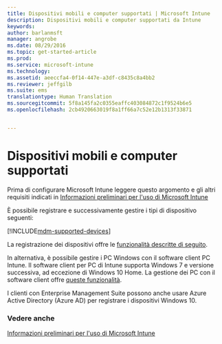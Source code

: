 ```yaml
---
title: Dispositivi mobili e computer supportati | Microsoft Intune
description: Dispositivi mobili e computer supportati da Intune
keywords: 
author: barlanmsft
manager: angrobe
ms.date: 08/29/2016
ms.topic: get-started-article
ms.prod: 
ms.service: microsoft-intune
ms.technology: 
ms.assetid: aeeccfa4-0f14-447e-a3df-c8435c8a4bb2
ms.reviewer: jeffgilb
ms.suite: ems
translationtype: Human Translation
ms.sourcegitcommit: 5f8a145fa2c0355eaffc403084872c1f9524b6e5
ms.openlocfilehash: 2cb4920663019f8a1ff66a7c52e12b1313f33871


---
```


# Dispositivi mobili e computer supportati

Prima di configurare Microsoft Intune leggere questo argomento e gli altri requisiti indicati in [Informazioni preliminari per l'uso di Microsoft Intune](what-to-know-before-you-start-microsoft-intune.md)

È possibile registrare e successivamente gestire i tipi di dispositivo seguenti:

[!INCLUDE[mdm-supported-devices](../includes/mdm-supported-devices.md)]

La registrazione dei dispositivi offre le [funzionalità descritte di seguito](/Intune/get-started/choose-how-to-manage-devices).

In alternativa, è possibile gestire i PC Windows con il software client PC Intune. Il software client per PC di Intune supporta Windows 7 e versione successiva, ad eccezione di Windows 10 Home. La gestione dei PC con il software client offre [queste funzionalità](set-up-windows-device-management-with-microsoft-intune.md).

I clienti con Enterprise Management Suite possono anche usare Azure Active Directory (Azure AD) per registrare i dispositivi Windows 10.

### Vedere anche
[Informazioni preliminari per l'uso di Microsoft Intune](what-to-know-before-you-start-microsoft-intune.md)



<!--HONumber=Sep16_HO3-->


